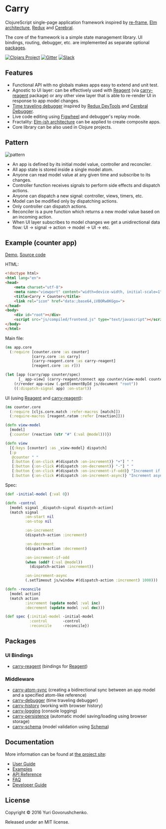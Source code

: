 # Carry

ClojureScript single-page application framework inspired by
[re-frame](https://github.com/Day8/re-frame),
[Elm architecture](https://github.com/evancz/elm-architecture-tutorial/),
[Redux](https://github.com/reactjs/redux/) and
[Cerebral](https://github.com/cerebral/cerebral).

The core of the framework is a simple state management library. 
UI bindings, routing, debugger, etc. are implemented as separate optional [packages](#packages).

[![Clojars Project](https://img.shields.io/clojars/v/carry.svg)](https://clojars.org/carry)
[![Gitter](https://img.shields.io/gitter/room/metametadata/carry.svg?maxAge=2592000?style=plastic)](https://gitter.im/metametadata/carry)
[![Slack](https://img.shields.io/badge/chat-on_slack-brightgreen.svg?style=flat)](https://clojurians.slack.com/messages/carry/)

## Features

* Functional API with no globals makes apps easy to extend and unit test.
* Agnostic to UI layer: can be effectively used with [Reagent](https://github.com/reagent-project/reagent)
(via [carry-reagent](https://github.com/metametadata/carry/tree/master/contrib/reagent/) package) or
any other view layer that is able to re-render UI in response to app model changes.
* [Time traveling debugger](https://github.com/metametadata/carry/tree/master/contrib/debugger)
inspired by [Redux DevTools](https://github.com/gaearon/redux-devtools) and [Cerebral Debugger](http://www.cerebraljs.com/debugger).
* Live code editing using [Figwheel](https://github.com/bhauman/lein-figwheel) and debugger's replay mode.
* Fractality: [Elm-ish architecture](https://github.com/evancz/elm-architecture-tutorial/) can be applied to create composite apps.
* Core library can be also used in Clojure projects.

## Pattern
![pattern](http://metametadata.github.io/carry/graphs/pattern.svg)

* An app is defined by its initial model value, controller and reconciler.
* All app state is stored inside a single model atom.
* Anyone can read model value at any given time and subscribe to its changes.
* Controller function receives signals to perform side effects and dispatch actions.
* Anyone can dispatch a new signal: controller, views, timers, etc.
* Model can be modified only by dispatching actions.
* Only controller can dispatch actions.
* Reconciler is a pure function which returns a new model value based on an incoming action.
* When UI layer subscribes to model changes we get a unidirectional data flow: UI -> signal -> action -> model -> UI -> etc.

## Example (counter app)

[Demo](https://metametadata.github.com/carry/examples/counter),
[Source code](https://github.com/metametadata/carry/tree/master/examples/counter)

HTML:

```html
<!doctype html>
<html lang="en">
<head>
    <meta charset="utf-8">
    <meta name="viewport" content="width=device-width, initial-scale=1">
    <title>Carry • Counter</title>
    <link rel="icon" href="data:;base64,iVBORw0KGgo=">
</head>
<body>
    <div id="root"></div>
    <script src="js/compiled/frontend.js" type="text/javascript"></script>
</body>
</html>
```

Main file:

```clj
(ns app.core
  (:require [counter.core :as counter]
            [carry.core :as carry]
            [carry-reagent.core :as carry-reagent]
            [reagent.core :as r]))

(let [app (carry/app counter/spec)
      [_ app-view] (carry-reagent/connect app counter/view-model counter/view)]
    (r/render app-view (.getElementById js/document "root"))
    ((:dispatch-signal app) :on-start))
```

UI (using [Reagent](https://github.com/reagent-project/reagent) and [carry-reagent](https://github.com/metametadata/carry/tree/master/contrib/reagent/)):

```clj
(ns counter.core
  (:require [cljs.core.match :refer-macros [match]])
  (:require-macros [reagent.ratom :refer [reaction]]))

(defn view-model
  [model]
  {:counter (reaction (str "#" (:val @model)))})

(defn view
  [{:keys [counter] :as _view-model} dispatch]
  [:p
   @counter " "
   [:button {:on-click #(dispatch :on-increment)} "+"] " "
   [:button {:on-click #(dispatch :on-decrement)} "-"] " "
   [:button {:on-click #(dispatch :on-increment-if-odd)} "Increment if odd"] " "
   [:button {:on-click #(dispatch :on-increment-async)} "Increment async"]])
```

Spec:

```clj
(def -initial-model {:val 0})

(defn -control
  [model signal _dispatch-signal dispatch-action]
  (match signal
         :on-start nil
         :on-stop nil

         :on-increment
         (dispatch-action :increment)

         :on-decrement
         (dispatch-action :decrement)

         :on-increment-if-odd
         (when (odd? (:val @model))
           (dispatch-action :increment))

         :on-increment-async
         (.setTimeout js/window #(dispatch-action :increment) 1000)))

(defn -reconcile
  [model action]
  (match action
         :increment (update model :val inc)
         :decrement (update model :val dec)))

(def spec {:initial-model -initial-model
           :control       -control
           :reconcile     -reconcile})
```

## Packages

### UI Bindings

* [carry-reagent](https://github.com/metametadata/carry/tree/master/contrib/reagent/)
(bindings for [Reagent](https://github.com/reagent-project/reagent))

### Middleware

* [carry-atom-sync](https://github.com/metametadata/carry/tree/master/contrib/atom-sync)
(creating a bidirectional sync between an app model and a specified atom-like reference)
* [carry-debugger](https://github.com/metametadata/carry/tree/master/contrib/debugger)
(time traveling debugger)
* [carry-history](https://github.com/metametadata/carry/tree/master/contrib/history)
(working with browser history)
* [carry-logging](https://github.com/metametadata/carry/tree/master/contrib/logging)
(console logging)
* [carry-persistence](https://github.com/metametadata/carry/tree/master/contrib/persistence)
(automatic model saving/loading using browser storage)
* [carry-schema](https://github.com/metametadata/carry/tree/master/contrib/schema)
(model validation using [Schema](https://github.com/plumatic/schema))

## Documentation

More information can be found at [the project site](http://metametadata.github.io/carry/):

* [User Guide](http://metametadata.github.io/carry/user-guide/)
* [Examples](http://metametadata.github.io/carry/examples/)
* [API Reference](http://metametadata.github.io/carry/api/)
* [FAQ](http://metametadata.github.io/carry/faq/)
* [Developer Guide](http://metametadata.github.io/carry/dev-guide/)

## License
Copyright © 2016 Yuri Govorushchenko.

Released under an MIT license.